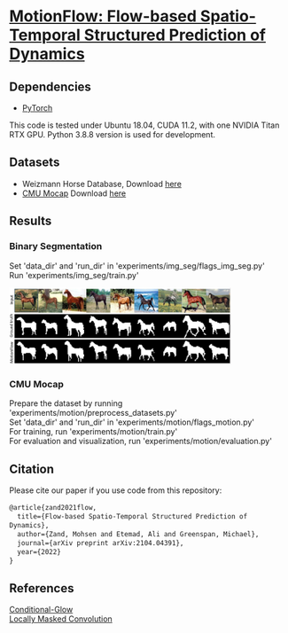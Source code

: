 # [MotionFlow: Flow-based Spatio-Temporal Structured Prediction of Dynamics](https://arxiv.org/pdf/2104.04391.pdf)


## Dependencies
* [PyTorch](https://pytorch.org)

This code is tested under Ubuntu 18.04, CUDA 11.2, with one NVIDIA Titan RTX GPU.
Python 3.8.8 version is used for development.

## Datasets
* Weizmann Horse Database, Download [here](https://www.msri.org/people/members/eranb/)
* [CMU Mocap](http://mocap.cs.cmu.edu/) Download [here](https://github.com/chaneyddtt/Convolutional-Sequence-to-Sequence-Model-for-Human-Dynamics/tree/master/data/cmu_mocap)


## Results
### Binary Segmentation
Set 'data_dir' and 'run_dir' in 'experiments/img_seg/flags_img_seg.py'\
Run 'experiments/img_seg/train.py'
<!--- You can use the trained model: 
- [Download]() the trained model and save it in the 'checkpoints' directory
- Set 'load_weights'= 'True' in 'experiments/img_seg/flags_img_seg.py'
- Run  'experiments/img_seg/test.py' --->

[<img src="https://github.com/MohsenZand/MotionFlow/blob/main/experiments/img_seg/seg_result.jpg" width="400"/>](https://github.com/MohsenZand/MotionFlow/blob/main/experiments/img_seg/seg_result.jpg)


### CMU Mocap
Prepare the dataset by running 'experiments/motion/preprocess_datasets.py'\
Set 'data_dir' and 'run_dir' in 'experiments/motion/flags_motion.py'\
For training, run 'experiments/motion/train.py'\
For evaluation and visualization, run 'experiments/motion/evaluation.py'


## Citation
Please cite our paper if you use code from this repository:
```
@article{zand2021flow,
  title={Flow-based Spatio-Temporal Structured Prediction of Dynamics},
  author={Zand, Mohsen and Etemad, Ali and Greenspan, Michael},
  journal={arXiv preprint arXiv:2104.04391},
  year={2022}
}
```

## References
[Conditional-Glow](https://github.com/yolu1055/conditional-glow)\
[Locally Masked Convolution](https://github.com/ajayjain/lmconv)